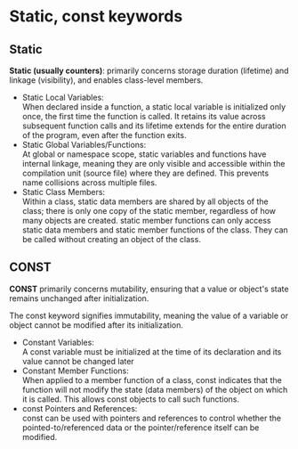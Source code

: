 Static, const keywords
======================
Static
------
**Static (usually counters)**: primarily concerns storage duration (lifetime) and linkage (visibility), and enables class-level members.  
  
- Static Local Variables:  
    When declared inside a function, a static local variable is initialized only once, the first time the function is called. It retains its value across subsequent function calls and its lifetime extends for the entire duration of the program, even after the function exits.
- Static Global Variables/Functions:  
    At global or namespace scope, static variables and functions have internal linkage, meaning they are only visible and accessible within the compilation unit (source file) where they are defined. This prevents name collisions across multiple files.
- Static Class Members:  
    Within a class, static data members are shared by all objects of the class; there is only one copy of the static member, regardless of how many objects are created. static member functions can only access static data members and static member functions of the class. They can be called without creating an object of the class.

CONST
-----
**CONST** primarily concerns mutability, ensuring that a value or object's state remains unchanged after initialization.
  
The const keyword signifies immutability, meaning the value of a variable or object cannot be modified after its initialization.  
  
- Constant Variables:  
    A const variable must be initialized at the time of its declaration and its value cannot be changed later
- Constant Member Functions:  
    When applied to a member function of a class, const indicates that the function will not modify the state (data members) of the object on which it is called. This allows const objects to call such functions.
- const Pointers and References:  
    const can be used with pointers and references to control whether the pointed-to/referenced data or the pointer/reference itself can be modified.